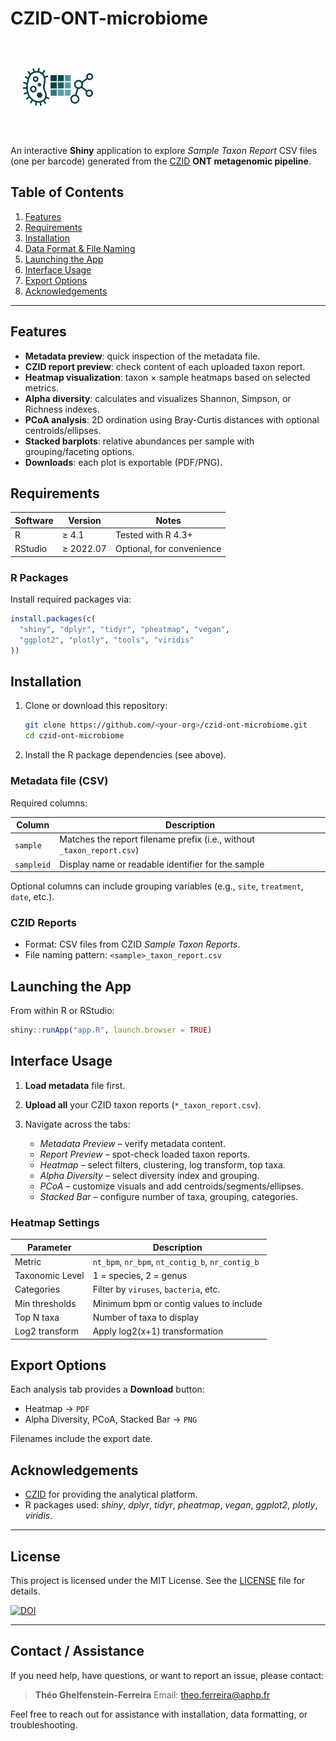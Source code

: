 # CZID-ONT-microbiome

<img src="www/hutch.png" alt="Biome4all Logo" width="150" height="150" />

An interactive **Shiny** application to explore *Sample Taxon Report* CSV files (one per barcode) generated from the [CZID](https://czid.org/) **ONT metagenomic pipeline**.

## Table of Contents

1. [Features](#features)
2. [Requirements](#requirements)
3. [Installation](#installation)
4. [Data Format & File Naming](#data-format--file-naming)
5. [Launching the App](#launching-the-app)
6. [Interface Usage](#interface-usage)
7. [Export Options](#export-options)
9. [Acknowledgements](#acknowledgements)

---

## Features

* **Metadata preview**: quick inspection of the metadata file.
* **CZID report preview**: check content of each uploaded taxon report.
* **Heatmap visualization**: taxon × sample heatmaps based on selected metrics.
* **Alpha diversity**: calculates and visualizes Shannon, Simpson, or Richness indexes.
* **PCoA analysis**: 2D ordination using Bray-Curtis distances with optional centroids/ellipses.
* **Stacked barplots**: relative abundances per sample with grouping/faceting options.
* **Downloads**: each plot is exportable (PDF/PNG).

## Requirements

| Software | Version   | Notes                     |
| -------- | --------- | ------------------------- |
| R        | ≥ 4.1     | Tested with R 4.3+        |
| RStudio  | ≥ 2022.07 | Optional, for convenience |

### R Packages

Install required packages via:

```r
install.packages(c(
  "shiny", "dplyr", "tidyr", "pheatmap", "vegan",
  "ggplot2", "plotly", "tools", "viridis"
))
```

## Installation

1. Clone or download this repository:

   ```bash
   git clone https://github.com/<your-org>/czid-ont-microbiome.git
   cd czid-ont-microbiome
   ```
2. Install the R package dependencies (see above).


### Metadata file (CSV)

Required columns:

| Column     | Description                                                            |
| ---------- | ---------------------------------------------------------------------- |
| `sample`   | Matches the report filename prefix (i.e., without `_taxon_report.csv`) |
| `sampleid` | Display name or readable identifier for the sample                     |

Optional columns can include grouping variables (e.g., `site`, `treatment`, `date`, etc.).

### CZID Reports

* Format: CSV files from CZID *Sample Taxon Reports*.
* File naming pattern: `<sample>_taxon_report.csv`

## Launching the App

From within R or RStudio:

```r
shiny::runApp("app.R", launch.browser = TRUE)
```

## Interface Usage

1. **Load metadata** file first.
2. **Upload all** your CZID taxon reports (`*_taxon_report.csv`).
3. Navigate across the tabs:

   * *Metadata Preview* – verify metadata content.
   * *Report Preview* – spot-check loaded taxon reports.
   * *Heatmap* – select filters, clustering, log transform, top taxa.
   * *Alpha Diversity* – select diversity index and grouping.
   * *PCoA* – customize visuals and add centroids/segments/ellipses.
   * *Stacked Bar* – configure number of taxa, grouping, categories.

### Heatmap Settings

| Parameter       | Description                                      |
| --------------- | ------------------------------------------------ |
| Metric          | `nt_bpm`, `nr_bpm`, `nt_contig_b`, `nr_contig_b` |
| Taxonomic Level | 1 = species, 2 = genus                           |
| Categories      | Filter by `viruses`, `bacteria`, etc.            |
| Min thresholds  | Minimum bpm or contig values to include          |
| Top N taxa      | Number of taxa to display                        |
| Log2 transform  | Apply log2(x+1) transformation                   |

## Export Options

Each analysis tab provides a **Download** button:

* Heatmap → `PDF`
* Alpha Diversity, PCoA, Stacked Bar → `PNG`

Filenames include the export date.

## Acknowledgements

* [CZID](https://czid.org/) for providing the analytical platform.
* R packages used: *shiny*, *dplyr*, *tidyr*, *pheatmap*, *vegan*, *ggplot2*, *plotly*, *viridis*.

---

## License

This project is licensed under the MIT License. See the [LICENSE](LICENSE) file for details.

[![DOI](https://zenodo.org/badge/1005540646.svg)](https://doi.org/10.5281/zenodo.15705507)

---

## Contact / Assistance

If you need help, have questions, or want to report an issue, please contact:

> **Théo Ghelfenstein-Ferreira**
> Email: [theo.ferreira@aphp.fr](mailto:theo.ferreira@aphp.fr)

Feel free to reach out for assistance with installation, data formatting, or troubleshooting.

